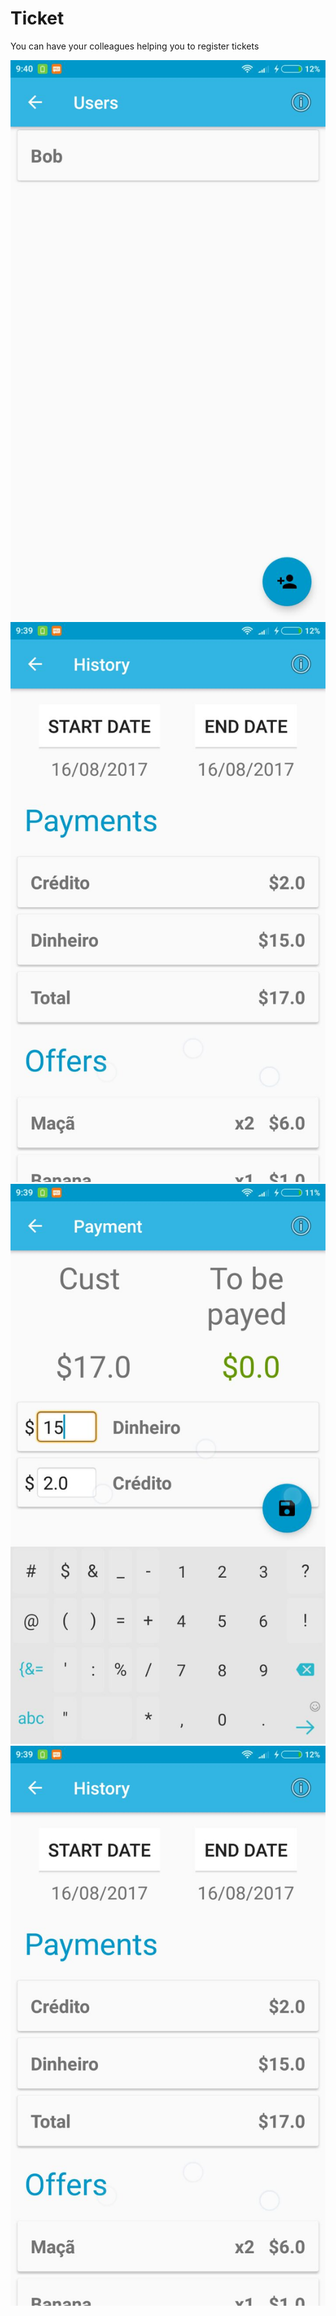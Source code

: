 # Ticket

You can have your colleagues helping you to register tickets

![Hint](images/users.jpeg)
![Hint](images/ticket.jpeg)
![Hint](images/payment.jpeg)
![Hint](images/report.jpeg)